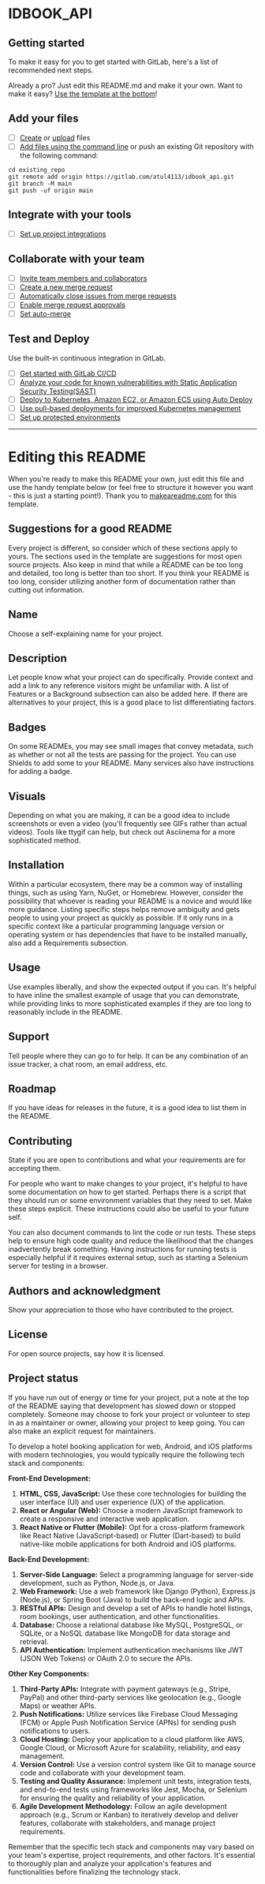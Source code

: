 # IDBOOK_API



## Getting started

To make it easy for you to get started with GitLab, here's a list of recommended next steps.

Already a pro? Just edit this README.md and make it your own. Want to make it easy? [Use the template at the bottom](#editing-this-readme)!

## Add your files

- [ ] [Create](https://docs.gitlab.com/ee/user/project/repository/web_editor.html#create-a-file) or [upload](https://docs.gitlab.com/ee/user/project/repository/web_editor.html#upload-a-file) files
- [ ] [Add files using the command line](https://docs.gitlab.com/ee/gitlab-basics/add-file.html#add-a-file-using-the-command-line) or push an existing Git repository with the following command:

```
cd existing_repo
git remote add origin https://gitlab.com/atul4113/idbook_api.git
git branch -M main
git push -uf origin main
```

## Integrate with your tools

- [ ] [Set up project integrations](https://gitlab.com/atul4113/idbook_api/-/settings/integrations)

## Collaborate with your team

- [ ] [Invite team members and collaborators](https://docs.gitlab.com/ee/user/project/members/)
- [ ] [Create a new merge request](https://docs.gitlab.com/ee/user/project/merge_requests/creating_merge_requests.html)
- [ ] [Automatically close issues from merge requests](https://docs.gitlab.com/ee/user/project/issues/managing_issues.html#closing-issues-automatically)
- [ ] [Enable merge request approvals](https://docs.gitlab.com/ee/user/project/merge_requests/approvals/)
- [ ] [Set auto-merge](https://docs.gitlab.com/ee/user/project/merge_requests/merge_when_pipeline_succeeds.html)

## Test and Deploy

Use the built-in continuous integration in GitLab.

- [ ] [Get started with GitLab CI/CD](https://docs.gitlab.com/ee/ci/quick_start/index.html)
- [ ] [Analyze your code for known vulnerabilities with Static Application Security Testing(SAST)](https://docs.gitlab.com/ee/user/application_security/sast/)
- [ ] [Deploy to Kubernetes, Amazon EC2, or Amazon ECS using Auto Deploy](https://docs.gitlab.com/ee/topics/autodevops/requirements.html)
- [ ] [Use pull-based deployments for improved Kubernetes management](https://docs.gitlab.com/ee/user/clusters/agent/)
- [ ] [Set up protected environments](https://docs.gitlab.com/ee/ci/environments/protected_environments.html)

***

# Editing this README

When you're ready to make this README your own, just edit this file and use the handy template below (or feel free to structure it however you want - this is just a starting point!). Thank you to [makeareadme.com](https://www.makeareadme.com/) for this template.

## Suggestions for a good README
Every project is different, so consider which of these sections apply to yours. The sections used in the template are suggestions for most open source projects. Also keep in mind that while a README can be too long and detailed, too long is better than too short. If you think your README is too long, consider utilizing another form of documentation rather than cutting out information.

## Name
Choose a self-explaining name for your project.

## Description
Let people know what your project can do specifically. Provide context and add a link to any reference visitors might be unfamiliar with. A list of Features or a Background subsection can also be added here. If there are alternatives to your project, this is a good place to list differentiating factors.

## Badges
On some READMEs, you may see small images that convey metadata, such as whether or not all the tests are passing for the project. You can use Shields to add some to your README. Many services also have instructions for adding a badge.

## Visuals
Depending on what you are making, it can be a good idea to include screenshots or even a video (you'll frequently see GIFs rather than actual videos). Tools like ttygif can help, but check out Asciinema for a more sophisticated method.

## Installation
Within a particular ecosystem, there may be a common way of installing things, such as using Yarn, NuGet, or Homebrew. However, consider the possibility that whoever is reading your README is a novice and would like more guidance. Listing specific steps helps remove ambiguity and gets people to using your project as quickly as possible. If it only runs in a specific context like a particular programming language version or operating system or has dependencies that have to be installed manually, also add a Requirements subsection.

## Usage
Use examples liberally, and show the expected output if you can. It's helpful to have inline the smallest example of usage that you can demonstrate, while providing links to more sophisticated examples if they are too long to reasonably include in the README.

## Support
Tell people where they can go to for help. It can be any combination of an issue tracker, a chat room, an email address, etc.

## Roadmap
If you have ideas for releases in the future, it is a good idea to list them in the README.

## Contributing
State if you are open to contributions and what your requirements are for accepting them.

For people who want to make changes to your project, it's helpful to have some documentation on how to get started. Perhaps there is a script that they should run or some environment variables that they need to set. Make these steps explicit. These instructions could also be useful to your future self.

You can also document commands to lint the code or run tests. These steps help to ensure high code quality and reduce the likelihood that the changes inadvertently break something. Having instructions for running tests is especially helpful if it requires external setup, such as starting a Selenium server for testing in a browser.

## Authors and acknowledgment
Show your appreciation to those who have contributed to the project.

## License
For open source projects, say how it is licensed.

## Project status
If you have run out of energy or time for your project, put a note at the top of the README saying that development has slowed down or stopped completely. Someone may choose to fork your project or volunteer to step in as a maintainer or owner, allowing your project to keep going. You can also make an explicit request for maintainers.

To develop a hotel booking application for web, Android, and iOS platforms with modern technologies, you would typically require the following tech stack and components:

**Front-End Development:**
1. **HTML, CSS, JavaScript:** Use these core technologies for building the user interface (UI) and user experience (UX) of the application.
2. **React or Angular (Web):** Choose a modern JavaScript framework to create a responsive and interactive web application.
3. **React Native or Flutter (Mobile):** Opt for a cross-platform framework like React Native (JavaScript-based) or Flutter (Dart-based) to build native-like mobile applications for both Android and iOS platforms.

**Back-End Development:**
1. **Server-Side Language:** Select a programming language for server-side development, such as Python, Node.js, or Java.
2. **Web Framework:** Use a web framework like Django (Python), Express.js (Node.js), or Spring Boot (Java) to build the back-end logic and APIs.
3. **RESTful APIs:** Design and develop a set of APIs to handle hotel listings, room bookings, user authentication, and other functionalities.
4. **Database:** Choose a relational database like MySQL, PostgreSQL, or SQLite, or a NoSQL database like MongoDB for data storage and retrieval.
5. **API Authentication:** Implement authentication mechanisms like JWT (JSON Web Tokens) or OAuth 2.0 to secure the APIs.

**Other Key Components:**
1. **Third-Party APIs:** Integrate with payment gateways (e.g., Stripe, PayPal) and other third-party services like geolocation (e.g., Google Maps) or weather APIs.
2. **Push Notifications:** Utilize services like Firebase Cloud Messaging (FCM) or Apple Push Notification Service (APNs) for sending push notifications to users.
3. **Cloud Hosting:** Deploy your application to a cloud platform like AWS, Google Cloud, or Microsoft Azure for scalability, reliability, and easy management.
4. **Version Control:** Use a version control system like Git to manage source code and collaborate with your development team.
5. **Testing and Quality Assurance:** Implement unit tests, integration tests, and end-to-end tests using frameworks like Jest, Mocha, or Selenium for ensuring the quality and reliability of your application.
6. **Agile Development Methodology:** Follow an agile development approach (e.g., Scrum or Kanban) to iteratively develop and deliver features, collaborate with stakeholders, and manage project requirements.

Remember that the specific tech stack and components may vary based on your team's expertise, project requirements, and other factors. It's essential to thoroughly plan and analyze your application's features and functionalities before finalizing the technology stack.